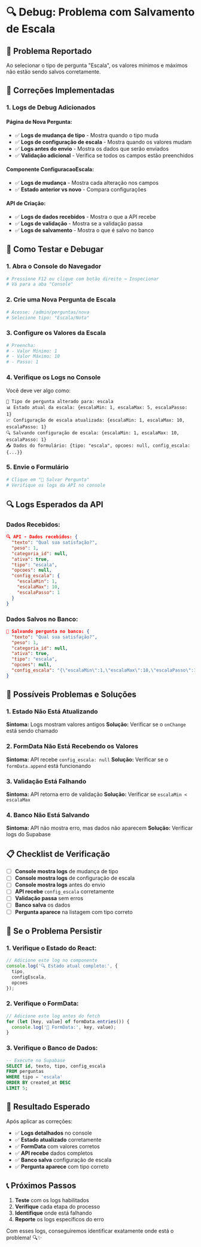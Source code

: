 # 🔍 Debug: Problema com Salvamento de Escala

## 🚨 **Problema Reportado**

Ao selecionar o tipo de pergunta "Escala", os valores mínimos e máximos não estão sendo salvos corretamente.

## 🔧 **Correções Implementadas**

### **1. Logs de Debug Adicionados**

#### **Página de Nova Pergunta:**
- ✅ **Logs de mudança de tipo** - Mostra quando o tipo muda
- ✅ **Logs de configuração de escala** - Mostra quando os valores mudam
- ✅ **Logs antes do envio** - Mostra os dados que serão enviados
- ✅ **Validação adicional** - Verifica se todos os campos estão preenchidos

#### **Componente ConfiguracaoEscala:**
- ✅ **Logs de mudança** - Mostra cada alteração nos campos
- ✅ **Estado anterior vs novo** - Compara configurações

#### **API de Criação:**
- ✅ **Logs de dados recebidos** - Mostra o que a API recebe
- ✅ **Logs de validação** - Mostra se a validação passa
- ✅ **Logs de salvamento** - Mostra o que é salvo no banco

## 🧪 **Como Testar e Debugar**

### **1. Abra o Console do Navegador**
```bash
# Pressione F12 ou clique com botão direito → Inspecionar
# Vá para a aba "Console"
```

### **2. Crie uma Nova Pergunta de Escala**
```bash
# Acesse: /admin/perguntas/nova
# Selecione tipo: "Escala/Nota"
```

### **3. Configure os Valores da Escala**
```bash
# Preencha:
# - Valor Mínimo: 1
# - Valor Máximo: 10
# - Passo: 1
```

### **4. Verifique os Logs no Console**
Você deve ver algo como:

```
🔄 Tipo de pergunta alterado para: escala
📊 Estado atual da escala: {escalaMin: 1, escalaMax: 5, escalaPasso: 1}
📈 Configuração de escala atualizada: {escalaMin: 1, escalaMax: 10, escalaPasso: 1}
🔍 Salvando configuração de escala: {escalaMin: 1, escalaMax: 10, escalaPasso: 1}
📤 Dados do formulário: {tipo: "escala", opcoes: null, config_escala: {...}}
```

### **5. Envie o Formulário**
```bash
# Clique em "💾 Salvar Pergunta"
# Verifique os logs da API no console
```

## 🔍 **Logs Esperados da API**

### **Dados Recebidos:**
```json
🔍 API - Dados recebidos: {
  "texto": "Qual sua satisfação?",
  "peso": 1,
  "categoria_id": null,
  "ativa": true,
  "tipo": "escala",
  "opcoes": null,
  "config_escala": {
    "escalaMin": 1,
    "escalaMax": 10,
    "escalaPasso": 1
  }
}
```

### **Dados Salvos no Banco:**
```json
💾 Salvando pergunta no banco: {
  "texto": "Qual sua satisfação?",
  "peso": 1,
  "categoria_id": null,
  "ativa": true,
  "tipo": "escala",
  "opcoes": null,
  "config_escala": "{\"escalaMin\":1,\"escalaMax\":10,\"escalaPasso\":1}"
}
```

## 🚨 **Possíveis Problemas e Soluções**

### **1. Estado Não Está Atualizando**
**Sintoma:** Logs mostram valores antigos
**Solução:** Verificar se o `onChange` está sendo chamado

### **2. FormData Não Está Recebendo os Valores**
**Sintoma:** API recebe `config_escala: null`
**Solução:** Verificar se o `formData.append` está funcionando

### **3. Validação Está Falhando**
**Sintoma:** API retorna erro de validação
**Solução:** Verificar se `escalaMin < escalaMax`

### **4. Banco Não Está Salvando**
**Sintoma:** API não mostra erro, mas dados não aparecem
**Solução:** Verificar logs do Supabase

## 📋 **Checklist de Verificação**

- [ ] **Console mostra logs** de mudança de tipo
- [ ] **Console mostra logs** de configuração de escala
- [ ] **Console mostra logs** antes do envio
- [ ] **API recebe** `config_escala` corretamente
- [ ] **Validação passa** sem erros
- [ ] **Banco salva** os dados
- [ ] **Pergunta aparece** na listagem com tipo correto

## 🔧 **Se o Problema Persistir**

### **1. Verifique o Estado do React:**
```typescript
// Adicione este log no componente
console.log('🔍 Estado atual completo:', {
  tipo,
  configEscala,
  opcoes
});
```

### **2. Verifique o FormData:**
```typescript
// Adicione este log antes do fetch
for (let [key, value] of formData.entries()) {
  console.log('📝 FormData:', key, value);
}
```

### **3. Verifique o Banco de Dados:**
```sql
-- Execute no Supabase
SELECT id, texto, tipo, config_escala 
FROM perguntas 
WHERE tipo = 'escala' 
ORDER BY created_at DESC 
LIMIT 5;
```

## 🎯 **Resultado Esperado**

Após aplicar as correções:
- ✅ **Logs detalhados** no console
- ✅ **Estado atualizado** corretamente
- ✅ **FormData** com valores corretos
- ✅ **API recebe** dados completos
- ✅ **Banco salva** configuração de escala
- ✅ **Pergunta aparece** com tipo correto

## 📞 **Próximos Passos**

1. **Teste** com os logs habilitados
2. **Verifique** cada etapa do processo
3. **Identifique** onde está falhando
4. **Reporte** os logs específicos do erro

Com esses logs, conseguiremos identificar exatamente onde está o problema! 🔍✨
